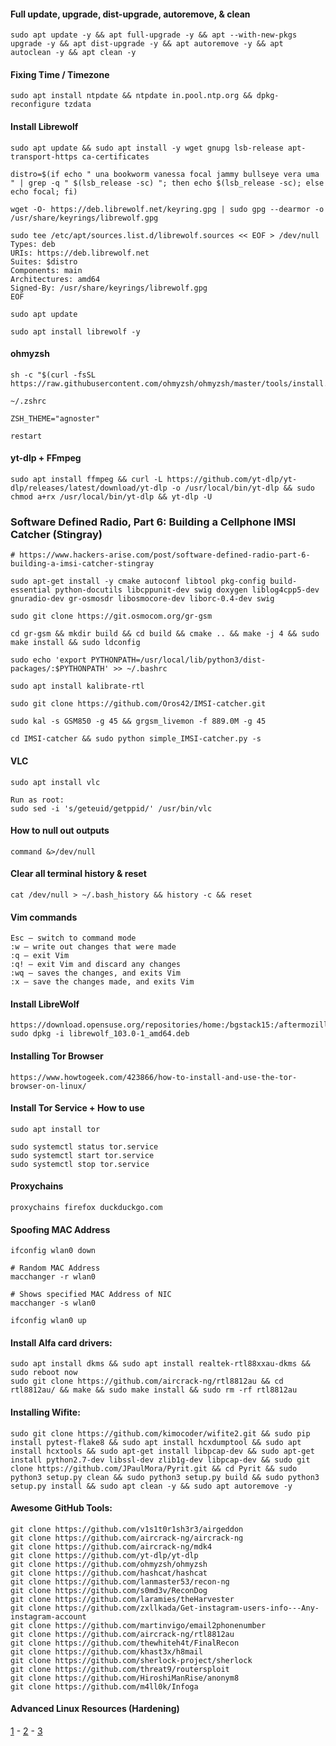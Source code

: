 #### Full update, upgrade, dist-upgrade, autoremove, & clean
```
sudo apt update -y && apt full-upgrade -y && apt --with-new-pkgs upgrade -y && apt dist-upgrade -y && apt autoremove -y && apt autoclean -y && apt clean -y
```

#### Fixing Time / Timezone
```
sudo apt install ntpdate && ntpdate in.pool.ntp.org && dpkg-reconfigure tzdata
```

#### Install Librewolf
```
sudo apt update && sudo apt install -y wget gnupg lsb-release apt-transport-https ca-certificates

distro=$(if echo " una bookworm vanessa focal jammy bullseye vera uma " | grep -q " $(lsb_release -sc) "; then echo $(lsb_release -sc); else echo focal; fi)

wget -O- https://deb.librewolf.net/keyring.gpg | sudo gpg --dearmor -o /usr/share/keyrings/librewolf.gpg

sudo tee /etc/apt/sources.list.d/librewolf.sources << EOF > /dev/null
Types: deb
URIs: https://deb.librewolf.net
Suites: $distro
Components: main
Architectures: amd64
Signed-By: /usr/share/keyrings/librewolf.gpg
EOF

sudo apt update

sudo apt install librewolf -y
```

#### ohmyzsh
```
sh -c "$(curl -fsSL https://raw.githubusercontent.com/ohmyzsh/ohmyzsh/master/tools/install.sh)"

~/.zshrc

ZSH_THEME="agnoster"

restart
```

#### yt-dlp + FFmpeg
```
sudo apt install ffmpeg && curl -L https://github.com/yt-dlp/yt-dlp/releases/latest/download/yt-dlp -o /usr/local/bin/yt-dlp && sudo chmod a+rx /usr/local/bin/yt-dlp && yt-dlp -U
```

### Software Defined Radio, Part 6: Building a Cellphone IMSI Catcher (Stingray)
```
# https://www.hackers-arise.com/post/software-defined-radio-part-6-building-a-imsi-catcher-stingray

sudo apt-get install -y cmake autoconf libtool pkg-config build-essential python-docutils libcppunit-dev swig doxygen liblog4cpp5-dev gnuradio-dev gr-osmosdr libosmocore-dev liborc-0.4-dev swig

sudo git clone https://git.osmocom.org/gr-gsm 

cd gr-gsm && mkdir build && cd build && cmake .. && make -j 4 && sudo make install && sudo ldconfig

sudo echo 'export PYTHONPATH=/usr/local/lib/python3/dist-packages/:$PYTHONPATH' >> ~/.bashrc

sudo apt install kalibrate-rtl

sudo git clone https://github.com/Oros42/IMSI-catcher.git

sudo kal -s GSM850 -g 45 && grgsm_livemon -f 889.0M -g 45

cd IMSI-catcher && sudo python simple_IMSI-catcher.py -s
```

#### VLC
```
sudo apt install vlc

Run as root:
sudo sed -i 's/geteuid/getppid/' /usr/bin/vlc
```

#### How to null out outputs
```
command &>/dev/null
```

#### Clear all terminal history & reset
```
cat /dev/null > ~/.bash_history && history -c && reset
```

#### Vim commands
```
Esc – switch to command mode
:w – write out changes that were made
:q – exit Vim
:q! – exit Vim and discard any changes
:wq – saves the changes, and exits Vim
:x – save the changes made, and exits Vim
```

#### Install LibreWolf
```
https://download.opensuse.org/repositories/home:/bgstack15:/aftermozilla/Debian_Unstable/amd64/
sudo dpkg -i librewolf_103.0-1_amd64.deb
```

#### Installing Tor Browser
```
https://www.howtogeek.com/423866/how-to-install-and-use-the-tor-browser-on-linux/
```

#### Install Tor Service + How to use
```
sudo apt install tor

sudo systemctl status tor.service
sudo systemctl start tor.service
sudo systemctl stop tor.service
```

#### Proxychains
```
proxychains firefox duckduckgo.com
```

#### Spoofing MAC Address
```
ifconfig wlan0 down

# Random MAC Address
macchanger -r wlan0

# Shows specified MAC Address of NIC
macchanger -s wlan0

ifconfig wlan0 up
```

#### Install Alfa card drivers:
```
sudo apt install dkms && sudo apt install realtek-rtl88xxau-dkms && sudo reboot now
sudo git clone https://github.com/aircrack-ng/rtl8812au && cd rtl8812au/ && make && sudo make install && sudo rm -rf rtl8812au
```

#### Installing Wifite:
```
sudo git clone https://github.com/kimocoder/wifite2.git && sudo pip install pytest-flake8 && sudo apt install hcxdumptool && sudo apt install hcxtools && sudo apt-get install libpcap-dev && sudo apt-get install python2.7-dev libssl-dev zlib1g-dev libpcap-dev && sudo git clone https://github.com/JPaulMora/Pyrit.git && cd Pyrit && sudo python3 setup.py clean && sudo python3 setup.py build && sudo python3 setup.py install && sudo apt clean -y && sudo apt autoremove -y
```

#### Awesome GitHub Tools:
```
git clone https://github.com/v1s1t0r1sh3r3/airgeddon
git clone https://github.com/aircrack-ng/aircrack-ng
git clone https://github.com/aircrack-ng/mdk4
git clone https://github.com/yt-dlp/yt-dlp
git clone https://github.com/ohmyzsh/ohmyzsh
git clone https://github.com/hashcat/hashcat
git clone https://github.com/lanmaster53/recon-ng
git clone https://github.com/s0md3v/ReconDog
git clone https://github.com/laramies/theHarvester
git clone https://github.com/zxllkada/Get-instagram-users-info---Any-instagram-account
git clone https://github.com/martinvigo/email2phonenumber
git clone https://github.com/aircrack-ng/rtl8812au
git clone https://github.com/thewhiteh4t/FinalRecon
git clone https://github.com/khast3x/h8mail
git clone https://github.com/sherlock-project/sherlock
git clone https://github.com/threat9/routersploit
git clone https://github.com/HiroshiManRise/anonym8
git clone https://github.com/m4ll0k/Infoga
```

#### Advanced Linux Resources (Hardening)
[1](https://madaidans-insecurities.github.io/guides/linux-hardening.html) - 
[2](https://eldritchdata.neocities.org) - 
[3](https://vez.mrsk.me/linux-hardening.html)

